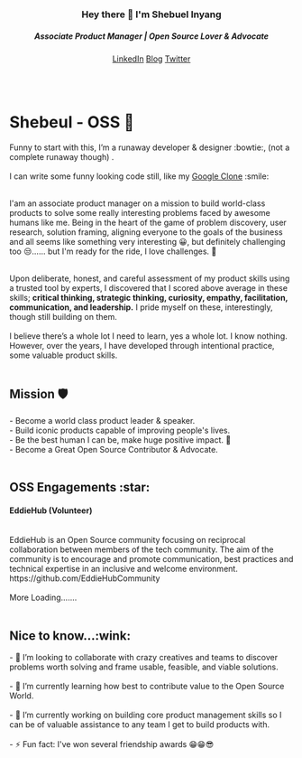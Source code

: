 <h3 align="center">
  Hey there 👋 I'm Shebuel Inyang</br>
  <h5 align="center">Associate Product Manager | Open Source Lover & Advocate</h5>
</h3>

<p align="center">
  <a href="https://www.linkedin.com/in/shebuel-inyang">LinkedIn</a>   <a href="https://shebuel.hashnode.dev/">Blog</a>   <a href="https://www.twitter.com/heyshebuel">Twitter</a>
  </p>

</br>
</br>
<h1>Shebeul - OSS 🥑</h1>
Funny to start with this, I’m a runaway developer & designer :bowtie:, (not a complete runaway though) .</br> 
</br>
I can write some funny looking code still, like my <a href="https://shebuel-oss.github.io/zuri-google-clone-task/">Google Clone</a> :smile: </br>
</br>

I'am an associate product manager on a mission to build world-class products to solve some really interesting problems faced by awesome humans like me. Being in the heart of the game of problem discovery, user research, solution framing, aligning everyone to the goals of the business and all seems like something very interesting :grinning:, but definitely challenging too :unamused:...... but I'm ready for the ride, I love challenges. :muscle: </br>
</br>

Upon deliberate, honest, and careful assessment of my product skills using a trusted tool by experts, I discovered that I scored above average in these skills; **critical thinking, strategic thinking, curiosity, empathy, facilitation, communication, and leadership.** I pride myself on these, interestingly, though still building on them.
</br>
</br>
I believe there’s a whole lot I need to learn, yes a whole lot. I know nothing. 
However, over the years, I have developed through intentional practice, some valuable product skills. 
</br>
</br>

<h2>Mission 🛡</h2>
- Become a world class product leader & speaker. </br>
- Build iconic products capable of improving people's lives.</br> 
- Be the best human I can be, make huge positive impact. 🦅</br>
- Become a Great Open Source Contributor & Advocate. </br>
</br>

<h2>OSS Engagements :star:</h2>
<h4>EddieHub (Volunteer)</h4> </br>
EddieHub is an Open Source community focusing on reciprocal collaboration between members of the tech community.  
The aim of the community is to encourage and promote communication, best practices and technical expertise in an inclusive and welcome environment. </br>
https://github.com/EddieHubCommunity </br>

</br>
More Loading....... </br>
</br>

<h2>Nice to know...:wink:</h2>
- 👯 I’m looking to collaborate with crazy creatives and teams to discover problems worth solving and frame usable, feasible, and viable solutions.</br>
</br>
- 🌱 I’m currently learning how best to contribute value to the Open Source World. </br>
</br>
- 🔭 I’m currently working on building core product management skills so I can be of valuable assistance to any team I get to build products with. </br>
</br>
- ⚡ Fun fact: I've won several friendship awards 😁😁😎
 
<!--
**shebuel-oss/shebuel-oss** is a ✨ _special_ ✨ repository because its `README.md` (this file) appears on your GitHub profile.

Here are some ideas to get you started:

- 🔭 I’m currently working on ...
- 🌱 I’m currently learning ...
- 👯 I’m looking to collaborate on ...
- 🤔 I’m looking for help with ...
- 💬 Ask me about ...
- 📫 How to reach me: ...
- 😄 Pronouns: ...
- ⚡ Fun fact: ...
-->

